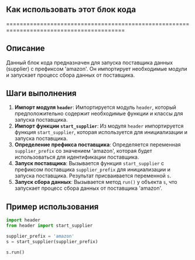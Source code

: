 ## Как использовать этот блок кода
=========================================================================================

Описание
-------------------------
Данный блок кода предназначен для запуска поставщика данных (supplier) с префиксом 'amazon'. Он импортирует необходимые модули и запускает процесс сбора данных от поставщика.

Шаги выполнения
-------------------------
1. **Импорт модуля `header`**: Импортируется модуль `header`, который предположительно содержит необходимые функции и классы для запуска поставщика.
2. **Импорт функции `start_supplier`**: Из модуля `header` импортируется функция `start_supplier`, которая используется для инициализации и запуска поставщика.
3. **Определение префикса поставщика**: Определяется переменная `supplier_prefix` со значением 'amazon', которая будет использоваться для идентификации поставщика.
4. **Запуск поставщика**: Вызывается функция `start_supplier` с префиксом поставщика `supplier_prefix` для инициализации и запуска поставщика. Результат присваивается переменной `s`.
5. **Запуск сбора данных**: Вызывается метод `run()` у объекта `s`, что запускает процесс сбора данных от поставщика 'amazon'.

Пример использования
-------------------------

```python
import header
from header import start_supplier

supplier_prefix = 'amazon'
s = start_supplier(supplier_prefix)

s.run()
```